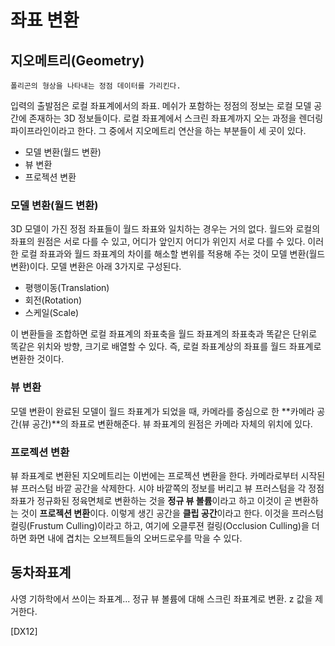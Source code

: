 # 좌표 변환

## 지오메트리(Geometry)

```
폴리곤의 형상을 나타내는 정점 데이터를 가리킨다.
```

입력의 출발점은 로컬 좌표계에서의 좌표. 메쉬가 포함하는 정점의 정보는 로컬 모델 공간에 존재하는 3D 정보들이다. 로컬 좌표계에서 스크린 좌표계까지 오는 과정을 렌더링파이프라인이라고 한다. 그 중에서 지오메트리 연산을 하는 부분들이  세 곳이 있다.

- 모델 변환(월드 변환)
- 뷰 변환
- 프로젝션 변환

### 모델 변환(월드 변환)

3D 모델이 가진 정점 좌표들이 월드 좌표와 일치하는 경우는 거의 없다. 월드와 로컬의 좌표의 원점은 서로 다를 수 있고, 어디가 앞인지 어디가 위인지 서로 다를 수 있다. 이러한 로컬 좌표과와 월드 좌표계의 차이를 해소할 변위를 적용해 주는 것이 모델 변환(월드 변환)이다. 모델 변환은 아래 3가지로 구성된다.

- 평행이동(Translation)
- 회전(Rotation)
- 스케일(Scale)

이 변환들을 조합하면 로컬 좌표계의 좌표축을 월드 좌표계의 좌표축과 똑같은 단위로 똑같은 위치와 방향, 크기로 배열할 수 있다. 즉, 로컬 좌표계상의 좌표를 월드 좌표계로 변환한 것이다. 

### 뷰 변환

모델 변환이 완료된 모델이 월드 좌표계가 되었을 때, 카메라를 중심으로 한 **카메라 공간(뷰 공간)**의 좌표로 변환해준다.
뷰 좌표계의 원점은 카메라 자체의 위치에 있다. 

### 프로젝션 변환

뷰 좌표계로 변환된 지오메트리는 이번에는 프로젝션 변환을 한다. 카메라로부터 시작된 뷰 프러스텀 바깥 공간을 삭제한다. 시야 바깥쪽의 정보를 버리고 뷰 프러스텀을 각 정점 좌표가 정규화된 정육면체로 변환하는 것을 **정규 뷰 볼륨**이라고 하고 이것이 곧 변환하는 것이 **프로젝션 변환**이다. 이렇게 생긴 공간을 **클립 공간**이라고 한다. 이것을 프러스텀 컬링(Frustum Culling)이라고 하고, 여기에 오클루젼 컬링(Occlusion Culling)을 더하면 화면 내에 겹치는 오브젝트들의 오버드로우를 막을 수 있다.

## 동차좌표계

사영 기하학에서 쓰이는 좌표계...
정규 뷰 볼륨에 대해 스크린 좌표계로 변환. z 값을 제거한다.

[DX12]

